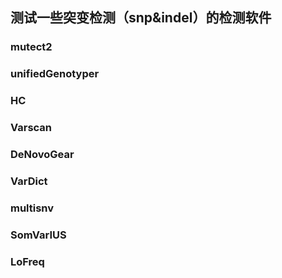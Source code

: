 ## 测试一些突变检测（snp&indel）的检测软件

### mutect2

### unifiedGenotyper

### HC

### Varscan

### DeNovoGear

### VarDict

### multisnv

### SomVarIUS

### LoFreq
